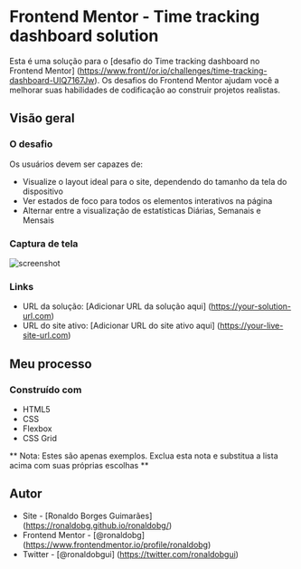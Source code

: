 # Frontend Mentor - Time tracking dashboard solution

Esta é uma solução para o [desafio do Time tracking dashboard no Frontend Mentor] (https://www.front//or.io/challenges/time-tracking-dashboard-UIQ7167Jw). Os desafios do Frontend Mentor ajudam você a melhorar suas habilidades de codificação ao construir projetos realistas.

## Visão geral

### O desafio

Os usuários devem ser capazes de:

- Visualize o layout ideal para o site, dependendo do tamanho da tela do dispositivo
- Ver estados de foco para todos os elementos interativos na página
- Alternar entre a visualização de estatísticas Diárias, Semanais e Mensais

### Captura de tela

![screenshot](./images/screenshot.png)

### Links

- URL da solução: [Adicionar URL da solução aqui] (https://your-solution-url.com)
- URL do site ativo: [Adicionar URL do site ativo aqui] (https://your-live-site-url.com)

## Meu processo

### Construído com

- HTML5
- CSS
- Flexbox
- CSS Grid

** Nota: Estes são apenas exemplos. Exclua esta nota e substitua a lista acima com suas próprias escolhas **

## Autor

- Site - [Ronaldo Borges Guimarães] (https://ronaldobg.github.io/ronaldobg/)
- Frontend Mentor - [@ronaldobg] (https://www.frontendmentor.io/profile/ronaldobg)
- Twitter - [@ronaldobgui] (https://twitter.com/ronaldobgui)